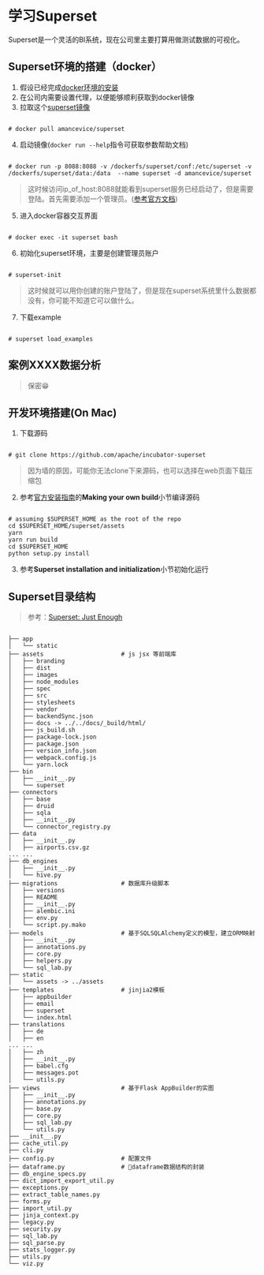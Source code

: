 # 学习Superset  
Superset是一个灵活的BI系统，现在公司里主要打算用做测试数据的可视化。  
## Superset环境的搭建（docker）  
1. 假设已经完成[docker环境的安装](https://docs.docker.com/install/)  
2. 在公司内需要设置代理，以便能够顺利获取到docker镜像  
3. 拉取这个[superset镜像](https://hub.docker.com/r/amancevice/superset/)
<pre><code>
# docker pull amancevice/superset
</code></pre>
4. 启动镜像(`docker run --help`指令可获取参数帮助文档)
<pre><code>
# docker run -p 8088:8088 -v /dockerfs/superset/conf:/etc/superset -v /dockerfs/superset/data:/data  --name superset -d amancevice/superset
</code></pre>
> 这时候访问ip_of_host:8088就能看到superset服务已经启动了，但是需要登陆。首先需要添加一个管理员。([参考官方文档](https://superset.incubator.apache.org/installation.html))  
5. 进入docker容器交互界面  
<pre><code>
# docker exec -it superset bash
</code></pre>
6. 初始化superset环境，主要是创建管理员账户
<pre><code>
# superset-init
</code></pre>
> 这时候就可以用你创建的账户登陆了，但是现在superset系统里什么数据都没有，你可能不知道它可以做什么。  
7. 下载example  
<pre><code>
# superset load_examples
</code></pre>

## 案例XXXX数据分析  
> 保密😁  

## 开发环境搭建(On Mac)  
1. 下载源码  
<pre><code>
# git clone https://github.com/apache/incubator-superset
</pre></code>  
> 因为墙的原因，可能你无法clone下来源码，也可以选择在web页面下载压缩包

2. 参考[官方安装指南](https://superset.incubator.apache.org/installation.html)的**Making your own build**小节编译源码  
<pre><code>
# assuming $SUPERSET_HOME as the root of the repo
cd $SUPERSET_HOME/superset/assets
yarn
yarn run build
cd $SUPERSET_HOME
python setup.py install
</code></pre>  

3. 参考**Superset installation and initialization**小节初始化运行  

## Superset目录结构  
> 参考：[Superset: Just Enough](https://zhuanlan.zhihu.com/p/30562131)
<pre><code>
├── app
│   └── static
├── assets                      # js jsx 等前端库
│   ├── branding
│   ├── dist
│   ├── images
│   ├── node_modules
│   ├── spec
│   ├── src
│   ├── stylesheets
│   ├── vendor
│   ├── backendSync.json
│   ├── docs -> ../../docs/_build/html/
│   ├── js_build.sh
│   ├── package-lock.json
│   ├── package.json
│   ├── version_info.json
│   ├── webpack.config.js
│   └── yarn.lock
├── bin
│   ├── __init__.py
│   └── superset
├── connectors
│   ├── base
│   ├── druid
│   ├── sqla
│   ├── __init__.py
│   └── connector_registry.py
├── data
│   ├── __init__.py
│   ├── airports.csv.gz
... ...
├── db_engines
│   ├── __init__.py
│   └── hive.py
├── migrations                  # 数据库升级脚本
│   ├── versions
│   ├── README
│   ├── __init__.py
│   ├── alembic.ini
│   ├── env.py
│   └── script.py.mako
├── models                      # 基于SQLSQLAlchemy定义的模型，建立ORM映射│   ├── __init__.py
│   ├── annotations.py
│   ├── core.py
│   ├── helpers.py
│   └── sql_lab.py
├── static
│   └── assets -> ../assets
├── templates                   # jinjia2模板
│   ├── appbuilder
│   ├── email
│   ├── superset
│   └── index.html
├── translations
│   ├── de
│   ├── en
... ...
│   ├── zh
│   ├── __init__.py
│   ├── babel.cfg
│   ├── messages.pot
│   └── utils.py
├── views                       # 基于Flask AppBuilder的实图
│   ├── __init__.py
│   ├── annotations.py
│   ├── base.py
│   ├── core.py
│   ├── sql_lab.py
│   └── utils.py
├── __init__.py
├── cache_util.py
├── cli.py
├── config.py                   # 配置文件
├── dataframe.py                # dataframe数据结构的封装
├── db_engine_specs.py
├── dict_import_export_util.py
├── exceptions.py
├── extract_table_names.py
├── forms.py
├── import_util.py
├── jinja_context.py
├── legacy.py
├── security.py
├── sql_lab.py
├── sql_parse.py
├── stats_logger.py
├── utils.py
└── viz.py
</code></pre>

## 
